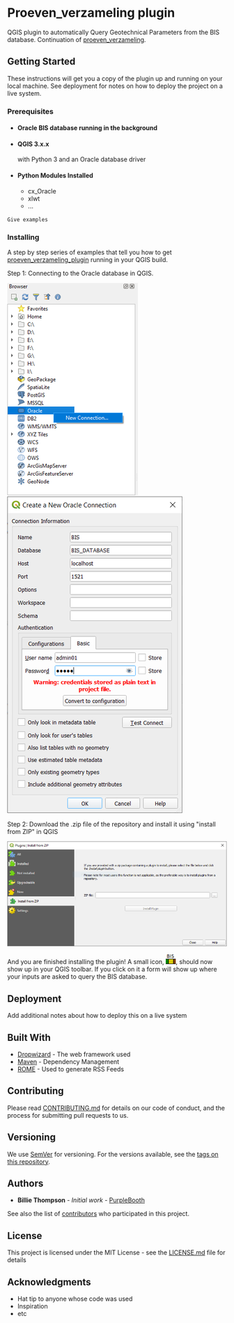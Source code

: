 # Proeven_verzameling plugin

QGIS plugin to automatically Query Geotechnical Parameters from the BIS database. Continuation of [proeven_verzameling](https://github.com/KRS-dev/proeven_verzameling).


## Getting Started

These instructions will get you a copy of the plugin up and running on your local machine. See deployment for notes on how to deploy the project on a live system.

### Prerequisites

* #### Oracle BIS database running in the background

* #### QGIS 3.x.x
  with Python 3 and an Oracle database driver 

* #### Python Modules Installed

  * cx_Oracle
  * xlwt
  * ...

```
Give examples
```

### Installing

A step by step series of examples that tell you how to get [proeven_verzameling_plugin](https://github.com/KRS-dev/proeven_verzameling_plugin) running in your QGIS build.


Step 1: Connecting to the Oracle database in QGIS.

![new connection](/images/new_connection.png)
![GitHub Logo](/images/connection_window.PNG)

Step 2: Download the .zip file of the repository and install it using "install from ZIP" in QGIS

![install from ZIP](/images/install_from_zip.PNG)


And you are finished installing the plugin!
A small icon, ![icon](/icon.png), should now show up in your QGIS toolbar. If you click on it a form will show up where your inputs are asked to query the BIS database.



## Deployment

Add additional notes about how to deploy this on a live system

## Built With

* [Dropwizard](http://www.dropwizard.io/1.0.2/docs/) - The web framework used
* [Maven](https://maven.apache.org/) - Dependency Management
* [ROME](https://rometools.github.io/rome/) - Used to generate RSS Feeds

## Contributing

Please read [CONTRIBUTING.md](https://gist.github.com/PurpleBooth/b24679402957c63ec426) for details on our code of conduct, and the process for submitting pull requests to us.

## Versioning

We use [SemVer](http://semver.org/) for versioning. For the versions available, see the [tags on this repository](https://github.com/your/project/tags). 

## Authors

* **Billie Thompson** - *Initial work* - [PurpleBooth](https://github.com/PurpleBooth)

See also the list of [contributors](https://github.com/your/project/contributors) who participated in this project.

## License

This project is licensed under the MIT License - see the [LICENSE.md](LICENSE.md) file for details

## Acknowledgments

* Hat tip to anyone whose code was used
* Inspiration
* etc

